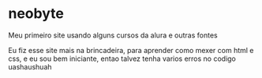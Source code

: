 # neobyte
Meu primeiro site usando alguns cursos da alura e outras fontes

Eu fiz esse site mais na brincadeira, para aprender como mexer com html e css, e eu sou bem iniciante, entao talvez tenha varios erros no codigo uashaushuah

